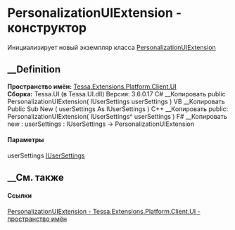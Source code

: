 # PersonalizationUIExtension - конструктор
Инициализирует новый экземпляр класса
[PersonalizationUIExtension](T_Tessa_Extensions_Platform_Client_UI_PersonalizationUIExtension.htm)
##  __Definition
 **Пространство имён:**
[Tessa.Extensions.Platform.Client.UI](N_Tessa_Extensions_Platform_Client_UI.htm)  
 **Сборка:** Tessa.UI (в Tessa.UI.dll) Версия: 3.6.0.17
C# __Копировать
     public PersonalizationUIExtension(
    	IUserSettings userSettings
    )
VB __Копировать
     Public Sub New ( 
    	userSettings As IUserSettings
    )
C++ __Копировать
     public:
    PersonalizationUIExtension(
    	IUserSettings^ userSettings
    )
F# __Копировать
     new : 
            userSettings : IUserSettings -> PersonalizationUIExtension
#### Параметры
userSettings [IUserSettings](T_Tessa_UI_IUserSettings.htm)
## __См. также
#### Ссылки
[PersonalizationUIExtension -
](T_Tessa_Extensions_Platform_Client_UI_PersonalizationUIExtension.htm)
[Tessa.Extensions.Platform.Client.UI - пространство
имён](N_Tessa_Extensions_Platform_Client_UI.htm)

